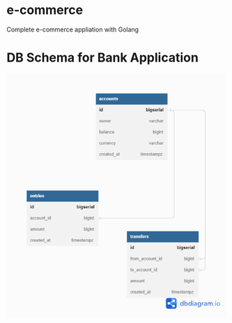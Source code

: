 # e-commerce
Complete e-commerce appliation with Golang

# DB Schema for Bank Application
<img src="img/Simple-Bank.png" width:200 height:200></img>
